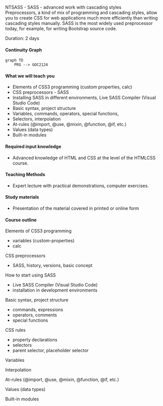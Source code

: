 NTSASS - SASS - advanced work with cascading styles  
Preprocessors, a kind of mix of programming and cascading styles, allow you to create CSS for web applications much more efficiently than writing cascading styles manually. SASS is the most widely used preprocessor today, for example, for writing Bootstrap source code.     

Duration: 2 days

#### Continuity Graph
```mermaid
graph TD
    PRG --> GOC2124
```

#### What we will teach you
* Elements of CSS3 programming (custom properties, calc)
* CSS preprocessors - SASS
* Installing SASS in different environments, Live SASS Compiler (Visual Studio Code)
* Basic syntax, project structure
* Variables, commands, operators, special functions,
* Selectors, interpolation
* At-rules (@import, @use, @mixin, @function, @if, etc.)
* Values (data types)
* Built-in modules

#### Required input knowledge
* Advanced knowledge of HTML and CSS at the level of the HTMLCSS course.

#### Teaching Methods
* Expert lecture with practical demonstrations, computer exercises.

#### Study materials
* Presentation of the material covered in printed or online form

#### Course outline
Elements of CSS3 programming
* variables (custom-properties)
* calc

CSS preprocessors
* SASS, history, versions, basic concept

How to start using SASS
* Live SASS Compiler (Visual Studio Code)
* installation in development environments

Basic syntax, project structure
* commands, expressions
* operators, comments
* special functions

CSS rules
* property declarations
* selectors
* parent selector, placeholder selector

Variables

Interpolation

At-rules (@import, @use, @mixin, @function, @if, etc.)

Values (data types)

Built-in modules